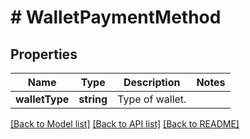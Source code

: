 # # WalletPaymentMethod

## Properties

Name | Type | Description | Notes
------------ | ------------- | ------------- | -------------
**walletType** | **string** | Type of wallet. | 

[[Back to Model list]](../../README.md#documentation-for-models) [[Back to API list]](../../README.md#documentation-for-api-endpoints) [[Back to README]](../../README.md)


